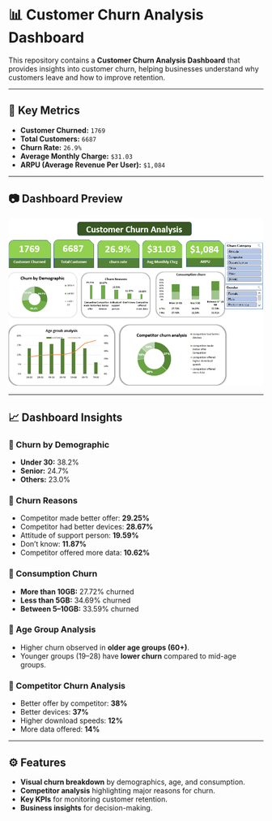 # 📊 Customer Churn Analysis Dashboard

This repository contains a **Customer Churn Analysis Dashboard** that provides insights into customer churn, helping businesses understand why customers leave and how to improve retention.

---

## 📌 Key Metrics
- **Customer Churned:** `1769`
- **Total Customers:** `6687`
- **Churn Rate:** `26.9%`
- **Average Monthly Charge:** `$31.03`
- **ARPU (Average Revenue Per User):** `$1,084`

---

## 📷 Dashboard Preview
![Customer Churn Dashboard](./dashboard.png)

---

## 📈 Dashboard Insights

### 🔹 Churn by Demographic
- **Under 30:** 38.2%  
- **Senior:** 24.7%  
- **Others:** 23.0%  

### 🔹 Churn Reasons
- Competitor made better offer: **29.25%**  
- Competitor had better devices: **28.67%**  
- Attitude of support person: **19.59%**  
- Don’t know: **11.87%**  
- Competitor offered more data: **10.62%**  

### 🔹 Consumption Churn
- **More than 10GB:** 27.72% churned  
- **Less than 5GB:** 34.69% churned  
- **Between 5–10GB:** 33.59% churned  

### 🔹 Age Group Analysis
- Higher churn observed in **older age groups (60+)**.  
- Younger groups (19–28) have **lower churn** compared to mid-age groups.  

### 🔹 Competitor Churn Analysis
- Better offer by competitor: **38%**  
- Better devices: **37%**  
- Higher download speeds: **12%**  
- More data offered: **14%**  

---

## ⚙️ Features
- **Visual churn breakdown** by demographics, age, and consumption.  
- **Competitor analysis** highlighting major reasons for churn.  
- **Key KPIs** for monitoring customer retention.  
- **Business insights** for decision-making.  

